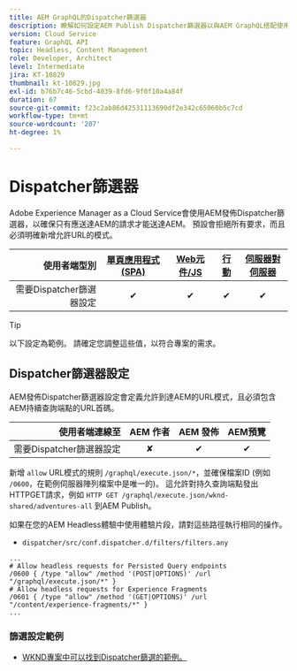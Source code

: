 ```yaml
---
title: AEM GraphQL的Dispatcher篩選器
description: 瞭解如何設定AEM Publish Dispatcher篩選器以與AEM GraphQL搭配使用。
version: Cloud Service
feature: GraphQL API
topic: Headless, Content Management
role: Developer, Architect
level: Intermediate
jira: KT-10829
thumbnail: kt-10829.jpg
exl-id: b76b7c46-5cbd-4039-8fd6-9f0f10a4a84f
duration: 67
source-git-commit: f23c2ab86d42531113690df2e342c65060b5c7cd
workflow-type: tm+mt
source-wordcount: '207'
ht-degree: 1%

---
```


# Dispatcher篩選器

Adobe Experience Manager as a Cloud Service會使用AEM發佈Dispatcher篩選器，以確保只有應送達AEM的請求才能送達AEM。 預設會拒絕所有要求，而且必須明確新增允許URL的模式。

| 使用者端型別 | [單頁應用程式(SPA)](../spa.md) | [Web元件/JS](../web-component.md) | [行動](../mobile.md) | [伺服器對伺服器](../server-to-server.md) |
|------------------------------------------:|:---------------------:|:----------------:|:---------:|:----------------:|
| 需要Dispatcher篩選器設定 | ✔ | ✔ | ✔ | ✔ |

>[!TIP]
>
> 以下設定為範例。 請確定您調整這些值，以符合專案的需求。

## Dispatcher篩選器設定

AEM發佈Dispatcher篩選器設定會定義允許到達AEM的URL模式，且必須包含AEM持續查詢端點的URL首碼。

| 使用者端連線至 | AEM 作者 | AEM 發佈 | AEM預覽 |
|------------------------------------------:|:----------:|:-------------:|:-------------:|
| 需要Dispatcher篩選器設定 | ✘ | ✔ | ✔ |

新增 `allow` URL模式的規則 `/graphql/execute.json/*`，並確保檔案ID (例如 `/0600`，在範例伺服器陣列檔案中是唯一的)。
這允許對持久查詢端點發出HTTPGET請求，例如 `HTTP GET /graphql/execute.json/wknd-shared/adventures-all` 到AEM Publish。

如果在您的AEM Headless體驗中使用體驗片段，請對這些路徑執行相同的操作。

+ `dispatcher/src/conf.dispatcher.d/filters/filters.any`

```
...
# Allow headless requests for Persisted Query endpoints
/0600 { /type "allow" /method '(POST|OPTIONS)' /url "/graphql/execute.json/*" }
# Allow headless requests for Experience Fragments
/0601 { /type "allow" /method '(GET|OPTIONS)' /url "/content/experience-fragments/*" }
...
```

### 篩選設定範例

+ [WKND專案中可以找到Dispatcher篩選的範例。](https://github.com/adobe/aem-guides-wknd/blob/main/dispatcher/src/conf.dispatcher.d/filters/filters.any#L28)
